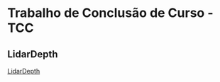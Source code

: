 # Trabalho de Conclusão de Curso - TCC

## LidarDepth

[LidarDepth](tcc_bcc_2022_1_GabrielLuisFernandoVieiraDeSouza/Codigo/LidarDepth/README.md "LidarDepth")  
